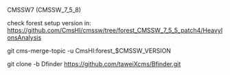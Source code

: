 CMSSW7 (CMSSW_7_5_8)

check forest setup version in: https://github.com/CmsHI/cmssw/tree/forest_CMSSW_7_5_5_patch4/HeavyIonsAnalysis

git cms-merge-topic -u CmsHI:forest_$CMSSW_VERSION

git clone -b Dfinder https://github.com/taweiXcms/Bfinder.git
